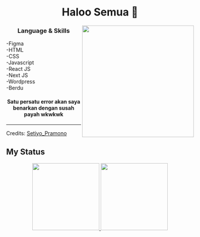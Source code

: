 <h1 align="center"> Haloo Semua 👋 </h1>
<p align="center"></p> 
<img align="right" src="https://miro.medium.com/max/720/1*PJ_LNrqaaASgFMXwFKvcMg.webp" height="300" width="300">
<h3 align="center"> Language & Skills </h3>

-Figma <br>
-HTML <br>
-CSS <br>
-Javascript <br>
-React JS <br>
-Next JS <br>
-Wordpress <br>
-Berdu

<h4 align="center">Satu persatu error akan saya benarkan dengan susah payah wkwkwk</h4>



-----
Credits: [Setiyo_Pramono](https://github.com/SetiyoPramono)


## My Status
<p align="center">
<a href="https://github.com/sitholewb">
  <img height="180em" src="https://github-readme-stats.vercel.app/api?username=SetiyoPramono&show_icons=true&theme=tokyonight&count_private=true" />
  <img height="180em" src="https://github-readme-stats-eight-theta.vercel.app/api/top-langs/?username=SetiyoPramono&theme=tokyonight&layout=compact" />
</a>
</p>
